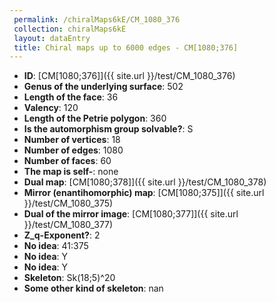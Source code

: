 ```yaml
--- 
 permalink: /chiralMaps6kE/CM_1080_376 
 collection: chiralMaps6kE
 layout: dataEntry
 title: Chiral maps up to 6000 edges - CM[1080;376]
---
```


- **ID**: [CM[1080;376]]({{ site.url }}/test/CM_1080_376)
- **Genus of the underlying surface**: 502
- **Length of the face**: 36
- **Valency**: 120
- **Length of the Petrie polygon**: 360
- **Is the automorphism group solvable?**: S
- **Number of vertices**: 18
- **Number of edges**: 1080
- **Number of faces**: 60
- **The map is self-**: none
- **Dual map**: [CM[1080;378]]({{ site.url }}/test/CM_1080_378)
- **Mirror (enantihomorphic) map**: [CM[1080;375]]({{ site.url }}/test/CM_1080_375)
- **Dual of the mirror image**: [CM[1080;377]]({{ site.url }}/test/CM_1080_377)
- **Z_q-Exponent?**: 2
- **No idea**:  41:375
- **No idea**: Y
- **No idea**: Y
- **Skeleton**: Sk(18;5)^20
- **Some other kind of skeleton**: nan
